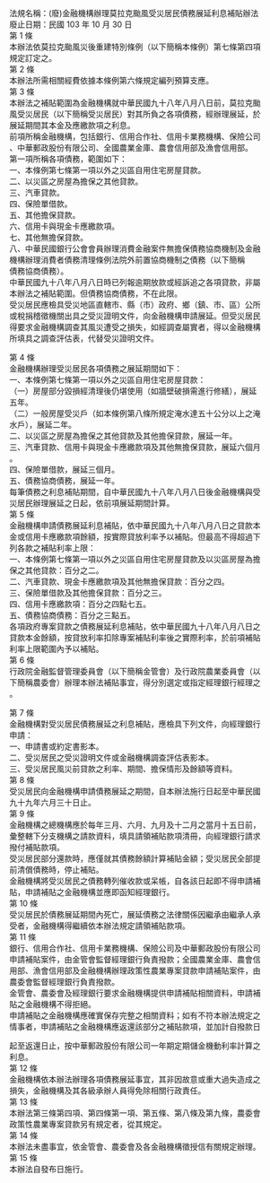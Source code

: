 法規名稱：(廢)金融機構辦理莫拉克颱風受災居民債務展延利息補貼辦法  
廢止日期：民國 103 年 10 月 30 日  
第 1 條  
本辦法依莫拉克颱風災後重建特別條例（以下簡稱本條例）第七條第四項  
規定訂定之。  
第 2 條  
本辦法所需相關經費依據本條例第六條規定編列預算支應。  
第 3 條  
本辦法之補貼範圍為金融機構就中華民國九十八年八月八日前，莫拉克颱  
風受災居民（以下簡稱受災居民）對其所負之各項債務，經辦理展延，於  
展延期間其本金及應繳款項之利息。  
前項所稱金融機構，包括銀行、信用合作社、信用卡業務機構、保險公司  
、中華郵政股份有限公司、全國農業金庫、農會信用部及漁會信用部。  
第一項所稱各項債務，範圍如下：  
一、本條例第七條第一項以外之災區自用住宅房屋貸款。  
二、以災區之房屋為擔保之其他貸款。  
三、汽車貸款。  
四、保險單借款。  
五、其他擔保貸款。  
六、信用卡與現金卡應繳款項。  
七、其他無擔保貸款。  
八、中華民國銀行公會會員辦理消費金融案件無擔保債務協商機制及金融  
機構辦理消費者債務清理條例法院外前置協商機制之債務（以下簡稱  
債務協商債務）。  
中華民國九十八年八月八日時已列報逾期放款或經訴追之各項貸款，非屬  
本辦法之補貼範圍。但債務協商債務，不在此限。  
受災居民應檢具受災地區直轄市、縣（市）政府、鄉（鎮、市、區）公所  
或稅捐稽徵機關出具之受災證明文件，向金融機構申請展延。但受災居民  
得要求金融機構調查其風災遭受之損失，如經調查屬實者，得以金融機構  
所填具之調查評估表，代替受災證明文件。  


第 4 條  
金融機構辦理受災居民各項債務之展延期間如下：  
一、本條例第七條第一項以外之災區自用住宅房屋貸款：  
（一）房屋部分毀損經清理後仍堪使用（如牆壁破損需進行修繕），展延  
五年。  
（二）一般房屋受災戶（如本條例第八條所規定淹水達五十公分以上之淹  
水戶），展延二年。  
二、以災區之房屋為擔保之其他貸款及其他擔保貸款，展延一年。  
三、汽車貸款、信用卡與現金卡應繳款項及其他無擔保貸款，展延六個月  
。  
四、保險單借款，展延三個月。  
五、債務協商債務，展延一年。  
每筆債務之利息補貼期間，自中華民國九十八年八月八日後金融機構與受  
災居民辦理展延之日起，依前項展延期間計算。  
第 5 條  
金融機構申請債務展延利息補貼，依中華民國九十八年八月八日之貸款本  
金或信用卡應繳款項餘額，按實際貸放利率予以補貼。但最高不得超過下  
列各款之補貼利率上限：  
一、本條例第七條第一項以外之災區自用住宅房屋貸款及以災區房屋為擔  
保之其他貸款：百分之二。  
二、汽車貸款、現金卡應繳款項及其他無擔保貸款：百分之四。  
三、保險單借款及其他擔保貸款：百分之三。  
四、信用卡應繳款項：百分之四點七五。  
五、債務協商債務：百分之三點五。  
各項政府專案貸款之債務展延利息補貼，依中華民國九十八年八月八日之  
貸款本金餘額，按貸放利率扣除專案補貼利率後之實際利率，於前項補貼  
利率上限範圍內予以補貼。  
第 6 條  
行政院金融監督管理委員會（以下簡稱金管會）及行政院農業委員會（以  
下簡稱農委會）辦理本辦法補貼事宜，得分別選定或指定經理銀行經理之  
。  


第 7 條  
金融機構對受災居民債務展延之利息補貼，應檢具下列文件，向經理銀行  
申請：  
一、申請書或約定書影本。  
二、受災居民之受災證明文件或金融機構調查評估表影本。  
三、受災居民風災前貸款之利率、期間、擔保情形及餘額等資料。  
第 8 條  
受災居民向金融機構申請債務展延之期間，自本辦法施行日起至中華民國  
九十九年六月三十日止。  
第 9 條  
金融機構之總機構應於每年三月、六月、九月及十二月之當月十五日前，  
彙整轄下分支機構之請款資料，填具請領補貼款項清冊，向經理銀行請求  
撥付補貼款項。  
受災居民部分還款時，應僅就其債務餘額計算補貼金額；受災居民全部提  
前清償債務時，停止補貼。  
金融機構將受災居民之債務轉列催收款或呆帳，自各該日起即不得申請補  
貼，申請補貼之金融機構並應即函知經理銀行。  
第 10 條  
受災居民於債務展延期間內死亡，展延債務之法律關係因繼承由繼承人承  
受者，金融機構得繼續依本辦法規定請領補貼款項。  
第 11 條  
銀行、信用合作社、信用卡業務機構、保險公司及中華郵政股份有限公司  
申請補貼案件，由金管會監督經理銀行負責撥款；全國農業金庫、農會信  
用部、漁會信用部及金融機構辦理政策性農業專案貸款申請補貼案件，由  
農委會監督經理銀行負責撥款。  
金管會、農委會及經理銀行要求金融機構提供申請補貼相關資料，申請補  
貼之金融機構不得拒絕。  
申請補貼之金融機構應確實保存完整之相關資料；如有不符本辦法規定之  
情事者，申請補貼之金融機構應返還該部分之補貼款項，並加計自撥款日  


起至返還日止，按中華郵政股份有限公司一年期定期儲金機動利率計算之  
利息。  
第 12 條  
金融機構依本辦法辦理各項債務展延事宜，其非因故意或重大過失造成之  
損失，金融機構及其各級承辦人員得免除相關行政責任。  
第 13 條  
本辦法第三條第四項、第四條第一項、第五條、第八條及第九條，農委會  
政策性農業專案貸款另有規定者，從其規定。  
第 14 條  
本辦法未盡事宜，依金管會、農委會及各金融機構徵授信有關規定辦理。  
第 15 條  
本辦法自發布日施行。  


